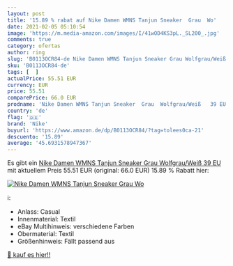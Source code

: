 ```yaml
---
layout: post
title: '15.89 % rabat auf Nike Damen WMNS Tanjun Sneaker  Grau  Wo'
date: 2021-02-05 05:10:54
image: 'https://m.media-amazon.com/images/I/41wOD4KS3pL._SL200_.jpg'
comments: true
category: ofertas
author: ring
slug: 'B0113OCR84-de Nike Damen WMNS Tanjun Sneaker Grau Wolfgrau/Weiß 39 EU'
sku: 'B0113OCR84-de'
tags: [  ]
actualPrice: 55.51 EUR
currency: EUR
price: 55.51
comparePrice: 66.0 EUR
prodname: 'Nike Damen WMNS Tanjun Sneaker  Grau  Wolfgrau/Weiß   39 EU'
country: 'de'
flag: '🇩🇪'
brand: 'Nike'
buyurl: 'https://www.amazon.de/dp/B0113OCR84/?tag=tolees0ca-21'
descuento: '15.89'
average: '45.6931578947367'
---
```


Es gibt ein [Nike Damen WMNS Tanjun Sneaker  Grau  Wolfgrau/Weiß   39 EU](https://www.amazon.de/dp/B0113OCR84/?tag=tolees0ca-21) mit aktuellem Preis 55.51 EUR (original: 66.0 EUR) 15.89 % Rabatt hier:

[![Nike Damen WMNS Tanjun Sneaker  Grau  Wo](https://m.media-amazon.com/images/I/41wOD4KS3pL._SL200_.jpg)](https://www.amazon.de/dp/B0113OCR84/?tag=tolees0ca-21)

ℹ️:

- Anlass: Casual
- Innenmaterial: Textil
- eBay Multihinweis: verschiedene Farben
- Obermaterial: Textil
- Größenhinweis: Fällt passend aus

[🛒 kauf es hier!!](https://www.amazon.de/dp/B0113OCR84/?tag=tolees0ca-21)
